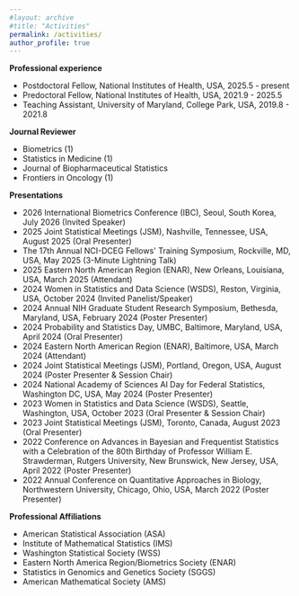 ```yaml
---
#layout: archive
#title: "Activities"
permalink: /activities/
author_profile: true
---
```


<b>Professional experience</b>
- Postdoctoral Fellow, National Institutes of Health, USA, 2025.5 - present
- Predoctoral Fellow, National Institutes of Health, USA, 2021.9 - 2025.5
- Teaching Assistant, University of Maryland, College Park, USA, 2019.8 - 2021.8


<!-- 
<b>Editorial Borad</b>  
- Guest Editor, MDPI Applied Sciences: Advanced Image and Video Processing Technology for Healthcare (2025-current)
- Program Committee: International Conference on Intelligent Biology and Medicine (ICIBM 2024,2025)
- Associate Editorial, Journal of Heliyon Bioinformatics and Computational Biology (2024-current)
- Workshop co-chair, IEEE International Conference on Healthcare Informatics (IEEE ICHI 2024)
- Editorial Board Member, Journal of BMC Bioinformatics (2023-current)
- Program Committee member: IEEE International Conference on Bioinformatics and Biomedicine (IEEE BIBM 2022-2025)
- Guest Editor in the Journal of Computational Genomics of Frontiers in Genetics
- Program Committee member: The 21st Asia Pacific Bioinformatics Conference (APBC 2023)  
- Guest Editor for Research Topic: Computational Methods to Analyze RNA Data for Human Diseases in the journal of Frontiers in Genetics.  -->


<b>Journal Reviewer</b> 
- Biometrics (1)
- Statistics in Medicine (1)
- Journal of Biopharmaceutical Statistics
- Frontiers in Oncology (1)
 
 
<b>Presentations</b>
- 2026 International Biometrics Conference (IBC), Seoul, South Korea, July 2026 (Invited Speaker)
- 2025 Joint Statistical Meetings (JSM), Nashville, Tennessee, USA, August 2025 (Oral Presenter)
- The 17th Annual NCI-DCEG Fellows' Training Symposium, Rockville, MD, USA, May 2025 (3-Minute Lightning Talk)
- 2025 Eastern North American Region (ENAR), New Orleans, Louisiana, USA, March 2025 (Attendant)
- 2024 Women in Statistics and Data Science (WSDS), Reston, Virginia, USA, October 2024 (Invited Panelist/Speaker)
- 2024 Annual NIH Graduate Student Research Symposium, Bethesda, Maryland, USA, February 2024 (Poster Presenter)
- 2024 Probability and Statistics Day, UMBC, Baltimore, Maryland, USA, April 2024 (Oral Presenter)
- 2024 Eastern North American Region (ENAR), Baltimore, USA, March 2024 (Attendant)
- 2024 Joint Statistical Meetings (JSM), Portland, Oregon, USA, August 2024 (Poster Presenter & Session Chair)
- 2024 National Academy of Sciences AI Day for Federal Statistics, Washington DC, USA, May 2024 (Poster Presenter)
- 2023 Women in Statistics and Data Science (WSDS), Seattle, Washington, USA, October 2023 (Oral Presenter & Session Chair)
- 2023 Joint Statistical Meetings (JSM), Toronto, Canada, August 2023 (Oral Presenter)
- 2022 Conference on Advances in Bayesian and Frequentist Statistics with a Celebration of the 80th Birthday of Professor William E. Strawderman, Rutgers University, New Brunswick, New Jersey, USA, April 2022 (Poster Presenter)
- 2022 Annual Conference on Quantitative Approaches in Biology, Northwestern University, Chicago, Ohio, USA, March 2022 (Poster Presenter)


<b>Professional Affiliations</b>
-  American Statistical Association (ASA)
-  Institute of Mathematical Statistics (IMS)
-  Washington Statistical Society (WSS)
-  Eastern North America Region/Biometrics Society (ENAR)
-  Statistics in Genomics and Genetics Society (SGGS)
-  American Mathematical Society (AMS)


